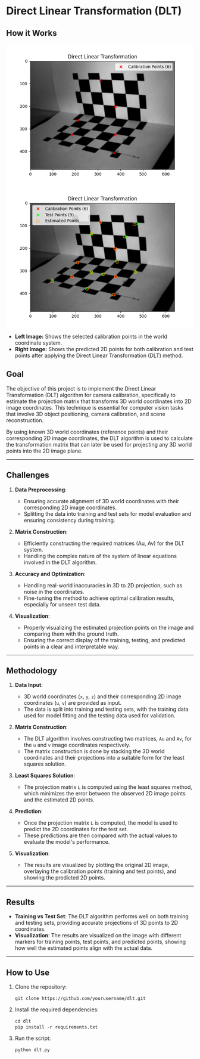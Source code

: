 # Direct Linear Transformation (DLT)
## How it Works
![Image 1](calibrationPoints.png) ![Image 2](prediction.png)
- **Left Image:** Shows the selected calibration points in the world coordinate system.
- **Right Image:** Shows the predicted 2D points for both calibration and test points after applying the Direct Linear Transformation (DLT) method.

## Goal

The objective of this project is to implement the Direct Linear Transformation (DLT) algorithm for camera calibration, specifically to estimate the projection matrix that transforms 3D world coordinates into 2D image coordinates. This technique is essential for computer vision tasks that involve 3D object positioning, camera calibration, and scene reconstruction.

By using known 3D world coordinates (reference points) and their corresponding 2D image coordinates, the DLT algorithm is used to calculate the transformation matrix that can later be used for projecting any 3D world points into the 2D image plane.

---

## Challenges

1. **Data Preprocessing**:
   - Ensuring accurate alignment of 3D world coordinates with their corresponding 2D image coordinates.
   - Splitting the data into training and test sets for model evaluation and ensuring consistency during training.

2. **Matrix Construction**:
   - Efficiently constructing the required matrices (Au, Av) for the DLT system.
   - Handling the complex nature of the system of linear equations involved in the DLT algorithm.

3. **Accuracy and Optimization**:
   - Handling real-world inaccuracies in 3D to 2D projection, such as noise in the coordinates.
   - Fine-tuning the method to achieve optimal calibration results, especially for unseen test data.

4. **Visualization**:
   - Properly visualizing the estimated projection points on the image and comparing them with the ground truth.
   - Ensuring the correct display of the training, testing, and predicted points in a clear and interpretable way.

---

## Methodology

1. **Data Input**:
   - 3D world coordinates (`x`, `y`, `z`) and their corresponding 2D image coordinates (`u`, `v`) are provided as input.
   - The data is split into training and testing sets, with the training data used for model fitting and the testing data used for validation.

2. **Matrix Construction**:
   - The DLT algorithm involves constructing two matrices, `Au` and `Av`, for the `u` and `v` image coordinates respectively.
   - The matrix construction is done by stacking the 3D world coordinates and their projections into a suitable form for the least squares solution.

3. **Least Squares Solution**:
   - The projection matrix `L` is computed using the least squares method, which minimizes the error between the observed 2D image points and the estimated 2D points.

4. **Prediction**:
   - Once the projection matrix `L` is computed, the model is used to predict the 2D coordinates for the test set.
   - These predictions are then compared with the actual values to evaluate the model's performance.

5. **Visualization**:
   - The results are visualized by plotting the original 2D image, overlaying the calibration points (training and test points), and showing the predicted 2D points.

---

## Results

- **Training vs Test Set**: The DLT algorithm performs well on both training and testing sets, providing accurate projections of 3D points to 2D coordinates.
- **Visualization**: The results are visualized on the image with different markers for training points, test points, and predicted points, showing how well the estimated points align with the actual data.

---

## How to Use

1. Clone the repository:

   ```
   git clone https://github.com/yourusername/dlt.git
   ```
2. Install the required dependencies:
   ```
   cd dlt
   pip install -r requirements.txt
   ```
3. Run the script:
   ```
   python dlt.py
   ```

